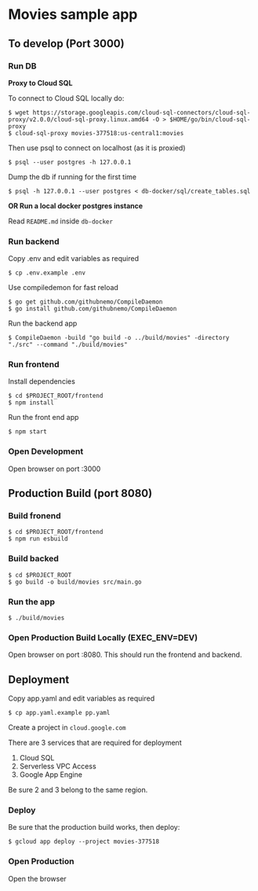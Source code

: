# Movies sample app

## To develop (Port 3000)

### Run DB

**Proxy to Cloud SQL**

To connect to Cloud SQL locally do:

```
$ wget https://storage.googleapis.com/cloud-sql-connectors/cloud-sql-proxy/v2.0.0/cloud-sql-proxy.linux.amd64 -O > $HOME/go/bin/cloud-sql-proxy
$ cloud-sql-proxy movies-377518:us-central1:movies
```

Then use psql to connect on localhost (as it is proxied)

```
$ psql --user postgres -h 127.0.0.1
```

Dump the db if running for the first time

```
$ psql -h 127.0.0.1 --user postgres < db-docker/sql/create_tables.sql
```

**OR Run a local docker postgres instance**

Read `README.md` inside `db-docker`

### Run backend

Copy .env and edit variables as required

```
$ cp .env.example .env
```

Use compiledemon for fast reload

```
$ go get github.com/githubnemo/CompileDaemon
$ go install github.com/githubnemo/CompileDaemon
```

Run the backend app

```
$ CompileDaemon -build "go build -o ../build/movies" -directory "./src" --command "./build/movies"
```

### Run frontend

Install dependencies

```
$ cd $PROJECT_ROOT/frontend
$ npm install
```

Run the front end app

```
$ npm start
```

### Open Development

Open browser on port :3000

## Production Build (port 8080)

### Build fronend

```
$ cd $PROJECT_ROOT/frontend
$ npm run esbuild
```

### Build backed

```
$ cd $PROJECT_ROOT
$ go build -o build/movies src/main.go
```

### Run the app

```
$ ./build/movies
```

### Open Production Build Locally (EXEC_ENV=DEV)

Open browser on port :8080. This should run the frontend and backend.

## Deployment

Copy app.yaml and edit variables as required

```
$ cp app.yaml.example pp.yaml
```

Create a project in `cloud.google.com`

There are 3 services that are required for deployment

1. Cloud SQL
2. Serverless VPC Access
3. Google App Engine

Be sure 2 and 3 belong to the same region.

### Deploy

Be sure that the production build works, then deploy:

```
$ gcloud app deploy --project movies-377518
```

### Open Production

Open the browser
